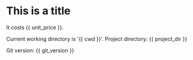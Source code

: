 # This is a title

It costs {{ unit_price }}.

Current working directory is '{{ cwd }}'.
Project directory: {{ project_dir }}

Git version: {{ git_version }}

